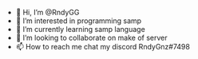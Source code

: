 - 👋 Hi, I’m @RndyGG
- 👀 I’m interested in programming samp
- 🌱 I’m currently learning samp language
- 💞️ I’m looking to collaborate on make of server
- 📫 How to reach me chat my discord RndyGnz#7498

<!---
RndyGG/RndyGG is a ✨ special ✨ repository because its `README.md` (this file) appears on your GitHub profile.
You can click the Preview link to take a look at your changes.
--->

